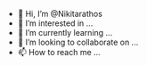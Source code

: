 - 👋 Hi, I’m @Nikitarathos
- 👀 I’m interested in ...
- 🌱 I’m currently learning ...
- 💞️ I’m looking to collaborate on ...
- 📫 How to reach me ...

<!---
Nikitarathos/Nikitarathos is a ✨ special ✨ repository because its `README.md` (this file) appears on your GitHub profile.
You can click the Preview link to take a look at your changes.
--->
